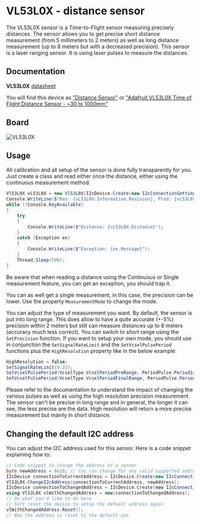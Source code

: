 # VL53L0X - distance sensor

The VL53L0X sensor is a Time-to-Flight sensor measuring precisely distances. The sensor allows you to get precise short distance measurement (from 5 millimeters to 2 meters) as well as long distance measurement (up to 8 meters but with a decreased precision). This sensor is a laser ranging sensor. It is using laser pulses to measure the distances.

## Documentation

**VL53L0X** [datasheet](https://www.st.com/content/st_com/en/products/embedded-software/proximity-sensors-software/stsw-img005.html)

You will find this device as ["Distance Sensor"](https://www.dexterindustries.com/product/distance-sensor/) or ["Adafruit VL53L0X Time of Flight Distance Sensor - ~30 to 1000mm"](https://www.adafruit.com/product/3317)

## Board

![VL53L0X](./VL53L0X.jpg)

## Usage

All calibration and all setup of the sensor is done fully transparently for you. Just create a class and read either once the distance, either using the continuous measurement method.

```csharp
Vl53L0X vL53L0X = new Vl53L0X(I2cDevice.Create(new I2cConnectionSettings(1, Vl53L0X.DefaultI2cAddress)));
Console.WriteLine($"Rev: {vL53L0X.Information.Revision}, Prod: {vL53L0X.Information.ProductId}, Mod: {vL53L0X.Information.ModuleId}");
while (!Console.KeyAvailable)
{
    try
    {
        Console.WriteLine($"Distance: {vL53L0X.Distance}");
    }
    catch (Exception ex)
    {
        Console.WriteLine($"Exception: {ex.Message}");
    }
    Thread.Sleep(500);
}
```

Be aware that when reading a distance using the Continuous or Single measurement feature, you can get an exception, you should trap it.

You can as well get a single measurement, in this case, the precision can be lower. Use the property ```MeasurementMode``` to change the mode.

You can adjust the type of measurement you want. By default, the sensor is put into long range. This does allow to have a quite accurate (+-5%) precision within 2 meters but still can measure distances up to 8 meters (accuracy much less correct). You can switch to short range using the ```SetPrecision``` function. If you want to setup your own mode, you should use in conjunction the ```SetSignalRateLimit``` and the ```SetVcselPulsePeriod``` functions plus the ```HighResolution``` property like in the below example:

```csharp
HighResolution = false;
SetSignalRateLimit(0.25);
SetVcselPulsePeriod(VcselType.VcselPeriodPreRange, PeriodPulse.Period14);
SetVcselPulsePeriod(VcselType.VcselPeriodFinalRange, PeriodPulse.Period10);
```

Please refer to the documentation to understand the impact of changing the various pulses as well as using the high resolution precision measurement. The sensor can't be precise in long range and in general, the longer it can see, the less precise are the data. High resolution will return a more precise measurement but mainly in short distance.

## Changing the default I2C address

You can adjust the I2C address used for this sensor. Here is a code snippet explaining how to:

```csharp
// Code snippet to change the address of a sensor
byte newAddress = 0x28; // You can change for any valid supported address
I2cDevice connectionToCurrentAddress = I2cDevice.Create(new I2cConnectionSettings(1, Vl53L0X.DefaultI2cAddress));
Vl53L0X.ChangeI2cAddress(connectionToCurrentAddress, newAddress);
I2cDevice connectionToChangedAddress = I2cDevice.Create(new I2cConnectionSettings(1, newAddress));
using Vl53L0X vlWithChangedAddress = new(connectionToChangedAddress);
// Do what you'd like to do here
// Soft reset the device to setup the default address again
vlWithChangedAddress.Reset();
// Now the address is reset to the default one
```
